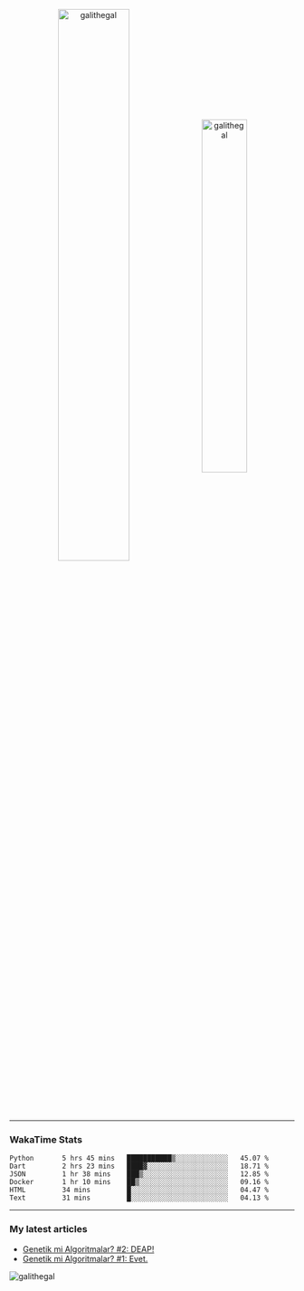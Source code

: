 <p align="center">
  <img align="center" width="50%" height="auto" src="https://github-readme-stats.vercel.app/api?username=galithegal&show_icons=true&count_private=true&theme=jolly&locale=en" alt="galithegal" />
  <img align="center" width="40%" height="auto" src="https://github-readme-stats.vercel.app/api/top-langs?username=galithegal&exclude_repo=NNCars&show_icons=true&theme=jolly&locale=en&layout=compact" alt="galithegal" />
</p>

<hr class="dashed" />
<p align="center">

<h3 align="left">WakaTime Stats</h3>
<!--START_SECTION:waka-->

```text
Python       5 hrs 45 mins   ███████████▒░░░░░░░░░░░░░   45.07 %
Dart         2 hrs 23 mins   ████▓░░░░░░░░░░░░░░░░░░░░   18.71 %
JSON         1 hr 38 mins    ███▒░░░░░░░░░░░░░░░░░░░░░   12.85 %
Docker       1 hr 10 mins    ██▒░░░░░░░░░░░░░░░░░░░░░░   09.16 %
HTML         34 mins         █░░░░░░░░░░░░░░░░░░░░░░░░   04.47 %
Text         31 mins         █░░░░░░░░░░░░░░░░░░░░░░░░   04.13 %
```

<!--END_SECTION:waka-->

</p>
<hr class="dashed" />

<h3 align="left">My latest articles</h3>

<!-- BLOG-POST-LIST:START -->
- [Genetik mi Algoritmalar?  #2: DEAP!](https://medium.com/rsparametrelerbutunu/genetik-mi-algoritmalar-2-deap-faaaaab756f7?source=rss-873ea545dd09------2)
- [Genetik mi Algoritmalar?  #1: Evet.](https://medium.com/rsparametrelerbutunu/genetik-mi-algoritmalar-1-evet-9fded872060b?source=rss-873ea545dd09------2)
<!-- BLOG-POST-LIST:END -->

<!-- View counter -->
<p align="left"> <img src="https://komarev.com/ghpvc/?username=galithegal&label=Views&color=010002&style=flat-square" alt="galithegal" /> </p>

